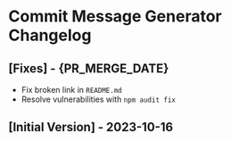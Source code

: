 # Commit Message Generator Changelog

## [Fixes] - {PR_MERGE_DATE}

- Fix broken link in `README.md`
- Resolve vulnerabilities with `npm audit fix`

## [Initial Version] - 2023-10-16

